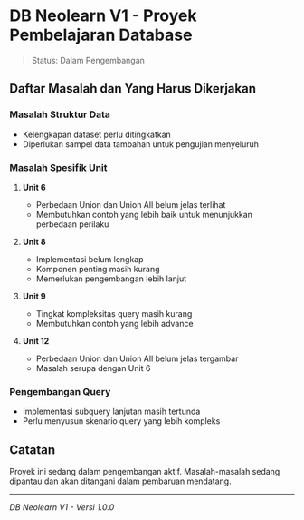 # DB Neolearn V1 - Proyek Pembelajaran Database

> Status: Dalam Pengembangan

## Daftar Masalah dan Yang Harus Dikerjakan

### Masalah Struktur Data
- Kelengkapan dataset perlu ditingkatkan
- Diperlukan sampel data tambahan untuk pengujian menyeluruh

### Masalah Spesifik Unit
1. **Unit 6**
    - Perbedaan Union dan Union All belum jelas terlihat
    - Membutuhkan contoh yang lebih baik untuk menunjukkan perbedaan perilaku

2. **Unit 8**
    - Implementasi belum lengkap
    - Komponen penting masih kurang
    - Memerlukan pengembangan lebih lanjut

3. **Unit 9**
    - Tingkat kompleksitas query masih kurang
    - Membutuhkan contoh yang lebih advance

4. **Unit 12**
    - Perbedaan Union dan Union All belum jelas tergambar
    - Masalah serupa dengan Unit 6

### Pengembangan Query
- Implementasi subquery lanjutan masih tertunda
- Perlu menyusun skenario query yang lebih kompleks

## Catatan
Proyek ini sedang dalam pengembangan aktif. Masalah-masalah sedang dipantau dan akan ditangani dalam pembaruan mendatang.

---
*DB Neolearn V1 - Versi 1.0.0*
